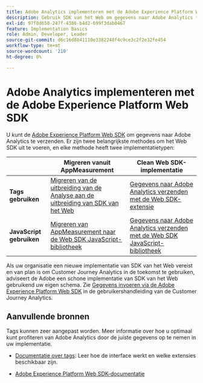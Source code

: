 ```yaml
---
title: Adobe Analytics implementeren met de Adobe Experience Platform Web SDK
description: Gebruik SDK van het Web om gegevens naar Adobe Analytics te verzenden.
exl-id: 97f8d650-247f-4386-b4d2-699f3dab0467
feature: Implementation Basics
role: Admin, Developer, Leader
source-git-commit: d6c16d8841110e3382248f4c9ce3c2f2e32fe454
workflow-type: tm+mt
source-wordcount: '210'
ht-degree: 0%

---
```


# Adobe Analytics implementeren met de Adobe Experience Platform Web SDK

U kunt de [Adobe Experience Platform Web SDK](https://experienceleague.adobe.com/docs/experience-platform/web-sdk/home.html?lang=nl-NL) om gegevens naar Adobe Analytics te verzenden. Er zijn twee belangrijkste methodes om het Web SDK uit te voeren, en elke methode heeft twee implementatietypen:

| | **Migreren vanuit AppMeasurement** | **Clean Web SDK-implementatie** |
| --- | --- | --- |
| **Tags gebruiken** | [Migreren van de uitbreiding van de Analyse aan de uitbreiding van SDK van het Web](analytics-extension-to-web-sdk.md) | [Gegevens naar Adobe Analytics verzenden met de Web SDK-extensie](web-sdk-tag-extension.md) |
| **JavaScript gebruiken** | [Migreren van AppMeasurement naar de Web SDK JavaScript-bibliotheek](appmeasurement-to-web-sdk.md) | [Gegevens naar Adobe Analytics verzenden met de Web SDK JavaScript-bibliotheek](web-sdk-javascript-library.md) |

Als uw organisatie een nieuwe implementatie van SDK van het Web vereist en van plan is om Customer Journey Analytics in de toekomst te gebruiken, adviseert de Adobe een schone implementatie van SDK van het Web gebruikend uw eigen schema. Zie [Gegevens invoeren via de Adobe Experience Platform Web SDK](https://experienceleague.adobe.com/nl/docs/analytics-platform/using/cja-data-ingestion/ingest-use-guides/edge-network/aepwebsdk) in de gebruikershandleiding van de Customer Journey Analytics.

## Aanvullende bronnen

Tags kunnen zeer aangepast worden. Meer informatie over hoe u optimaal kunt profiteren van Adobe Analytics door de juiste gegevens op te nemen in uw implementatie.

- [Documentatie over tags](https://experienceleague.adobe.com/docs/experience-platform/tags/home.html?lang=nl-NL#): Leer hoe de interface werkt en welke extensies beschikbaar zijn.

- [Adobe Experience Platform Web SDK-documentatie](https://experienceleague.adobe.com/docs/web-sdk.html?lang=nl-NL)
